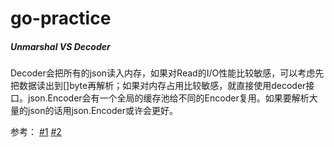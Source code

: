 # go-practice


##### Unmarshal VS Decoder
Decoder会把所有的json读入内存，如果对Read的I/O性能比较敏感，可以考虑先把数据读出到[]byte再解析；如果对内存占用比较敏感，就直接使用decoder接口。json.Encoder会有一个全局的缓存池给不同的Encoder复用。如果要解析大量的json的话用json.Encoder或许会更好。

参考：
[#1](https://stackoverflow.com/questions/21197239/decoding-json-in-golang-using-json-unmarshal-vs-json-newdecoder-decode)
[#2](https://golangtc.com/t/56051db8b09ecc7a4200013a)

